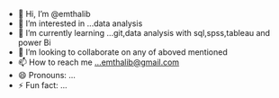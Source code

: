 - 👋 Hi, I’m @emthalib
- 👀 I’m interested in ...data analysis
- 🌱 I’m currently learning ...git,data analysis with sql,spss,tableau and power Bi
- 💞️ I’m looking to collaborate on any of aboved mentioned
- 📫 How to reach me ...emthalib@gmail.com
- 😄 Pronouns: ...
- ⚡ Fun fact: ...

<!---
emthalib/emthalib is a ✨ special ✨ repository because its `README.md` (this file) appears on your GitHub profile.
You can click the Preview link to take a look at your changes.
--->
